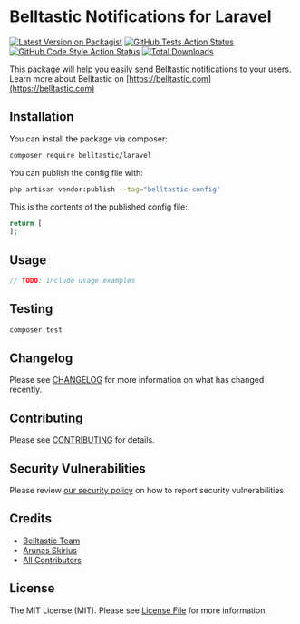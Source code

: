# Belltastic Notifications for Laravel

[![Latest Version on Packagist](https://img.shields.io/packagist/v/belltastic/laravel.svg?style=flat-square)](https://packagist.org/packages/belltastic/laravel)
[![GitHub Tests Action Status](https://img.shields.io/github/workflow/status/belltastic/laravel/run-tests?label=tests)](https://github.com/belltastic/laravel/actions?query=workflow%3Arun-tests+branch%3Amain)
[![GitHub Code Style Action Status](https://img.shields.io/github/workflow/status/belltastic/laravel/Check%20&%20fix%20styling?label=code%20style)](https://github.com/belltastic/laravel/actions?query=workflow%3A"Check+%26+fix+styling"+branch%3Amain)
[![Total Downloads](https://img.shields.io/packagist/dt/belltastic/laravel.svg?style=flat-square)](https://packagist.org/packages/belltastic/laravel)

This package will help you easily send Belltastic notifications to your users. Learn more about Belltastic on [https://belltastic.com](https://belltastic.com)

## Installation

You can install the package via composer:

```bash
composer require belltastic/laravel
```

You can publish the config file with:
```bash
php artisan vendor:publish --tag="belltastic-config"
```

This is the contents of the published config file:

```php
return [
];
```

## Usage

```php
// TODO: include usage examples
```

## Testing

```bash
composer test
```

## Changelog

Please see [CHANGELOG](CHANGELOG.md) for more information on what has changed recently.

## Contributing

Please see [CONTRIBUTING](.github/CONTRIBUTING.md) for details.

## Security Vulnerabilities

Please review [our security policy](../../security/policy) on how to report security vulnerabilities.

## Credits

- [Belltastic Team](https://belltastic.com)
- [Arunas Skirius](https://github.com/arukompas)
- [All Contributors](../../contributors)

## License

The MIT License (MIT). Please see [License File](LICENSE.md) for more information.
